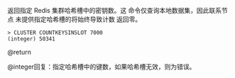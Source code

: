 返回指定 Redis 集群哈希槽中的密钥数。这
命令仅查询本地数据集，因此联系节点
未提供指定哈希槽的将始终导致计数
返回零。

    > CLUSTER COUNTKEYSINSLOT 7000
    (integer) 50341

@return

@integer回复：指定哈希槽中的键数，如果哈希槽无效，则为错误。
